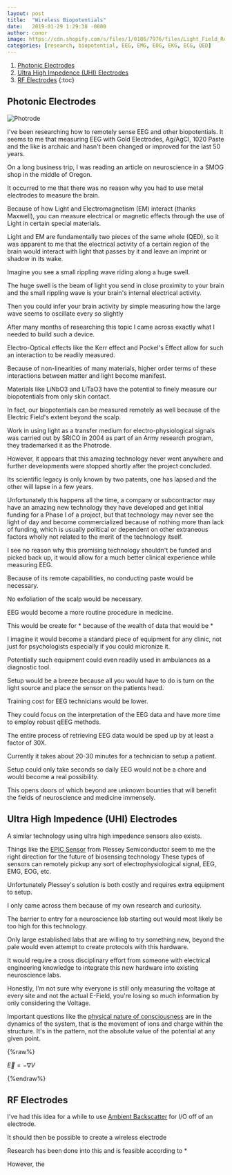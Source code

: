 ```yaml
---
layout: post
title:  "Wireless Biopotentials"
date:   2019-01-29 1:29:38 -0800
author: conor
image: https://cdn.shopify.com/s/files/1/0186/7976/files/Light_Field_Rendering_JPG_2048x.jpg?v=1517027194
categories: [research, biopotential, EEG, EMG, EOG, EKG, ECG, QED]
---
```


1. [Photonic Electrodes](#1)
2. [Ultra High Impedence (UHI) Electrodes ](#2)
3. [RF Electrodes](#3)
{:toc}

## Photonic Electrodes

![Photrode](https://ai2-s2-public.s3.amazonaws.com/figures/2017-08-08/ef4056917a3059705d6cb27eb74df642b038993a/2-Figure2-1.png)

I've been researching how to remotely sense EEG and other biopotentials. It seems to me that measuring EEG with Gold Electrodes, Ag/AgCl, 1020 Paste and the like is archaic and hasn't been changed or improved for the last 50 years.

On a long business trip, I was reading an article on neuroscience in a SMOG shop in the middle of Oregon. 

It occurred to me that there was no reason why you had to use metal electrodes to measure the brain.

Because of how Light and Electromagnetism (EM) interact (thanks Maxwell), you can measure electrical or magnetic effects through the use of Light in certain special materials.

Light and EM are fundamentally two pieces of the same whole (QED), so it was apparent to me that the electrical activity of a certain region of the brain would interact with light that passes by it and leave an imprint or shadow in its wake.

Imagine you see a small rippling wave riding along a huge swell.

The huge swell is the beam of light you send in close proximity to your brain and the small rippling wave is your brain's internal electrical activity.

Then you could infer your brain activity by simple measuring how the large wave seems to oscillate every so slightly 

After many months of researching this topic I came across exactly what I needed to build such a device.

Electro-Optical effects like the Kerr effect and Pockel's Effect allow for such an interaction to be readily measured.

Because of non-linearities of many materials, higher order terms of these interactions between matter and light become manifest.

Materials like LiNbO3 and LiTaO3 have the potential to finely measure our biopotentials from only skin contact.

In fact, our biopotentials can be measured remotely as well because of the Electric Field's extent beyond the scalp.

Work in using light as a transfer medium for electro-physiological signals was carried out by SRICO in 2004 as part of an Army research program, they trademarked it as the Photrode.

However, it appears that this amazing technology never went anywhere and further developments were stopped shortly after the project concluded.

Its scientific legacy is only known by two patents, one has lapsed and the other will lapse in a few years.

Unfortunately this happens all the time, a company or subcontractor may have an amazing new technology they have developed and get initial funding for a Phase I of a project, but that technology may never see the light of day and become commercialized because of nothing more than lack of funding, which is usually political or dependent on other extraneous factors wholly not related to the merit of the technology itself.

I see no reason why this promising technology shouldn't be funded and picked back up, it would allow for a much better clinical experience while measuring EEG.

Because of its remote capabilities, no conducting paste would be necessary. 

No exfoliation of the scalp would be necessary.

EEG would become a more routine procedure in medicine.

This would be create for * because of the wealth of data that would be *

I imagine it would become a standard piece of equipment for any clinic, not just for psychologists especially if you could micronize it.

Potentially such equipment could even readily used in ambulances as a diagnostic tool.

Setup would be a breeze because all you would have to do is turn on the light source and place the sensor on the patients head.

Training cost for EEG technicians would be lower.

They could focus on the interpretation of the EEG data and have more time to employ robust qEEG methods.

The entire process of retrieving EEG data would be sped up by at least a factor of 30X.

Currently it takes about 20-30 minutes for a technician to setup a patient.

Setup could only take seconds so daily EEG would not be a chore and would become a real possibility.

This opens doors of which beyond are unknown bounties that will benefit the fields of neuroscience and medicine immensely.

## Ultra High Impedence (UHI) Electrodes 

A similar technology using ultra high impedence sensors also exists.

Things like the [EPIC Sensor](http://www.plesseysemiconductors.com/products/epic-sensing-technology/) from Plessey Semiconductor seem to me the right direction for the future of biosensing technology
These types of sensors can remotely pickup any sort of electrophysiological signal, EEG, EMG, EOG, etc.

Unfortunately Plessey's solution is both costly and requires extra equipment to setup.

I only came across them because of my own research and curiosity.

The barrier to entry for a neuroscience lab starting out would most likely be too high for this technology.

Only large established labs that are willing to try something new, beyond the pale would even attempt to create protocols  with this hardware.

It would require a cross disciplinary effort from someone with electrical engineering knowledge to integrate this new hardware into existing neuroscience labs.

Honestly, I'm not sure why everyone is still only measuring the voltage at every site and not the actual E-Field, you're losing so much information by only considering the Voltage.

Important questions like the [physical nature of consciousness](https://advances.sciencemag.org/content/5/2/eaat7603/tab-pdf) are in the dynamics of the system, that is the movement of ions and charge within the structure. It's in the pattern,  not the absolute value of the potential at any given point.

{%raw%}

$\vec E = -\nabla V$

{%endraw%}

## RF Electrodes

I've had this idea for a while to use [Ambient Backscatter](https://en.wikipedia.org/wiki/Ambient_backscatter) for I/O off of an electrode.

It should then be possible to create a wireless electrode

Research has been done into this and is feasible according to *

However, the 